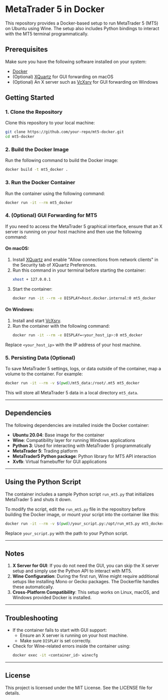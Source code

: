 # MetaTrader 5 in Docker

This repository provides a Docker-based setup to run MetaTrader 5 (MT5) on Ubuntu using Wine. The setup also includes Python bindings to interact with the MT5 terminal programmatically.

## Prerequisites

Make sure you have the following software installed on your system:

- [Docker](https://docs.docker.com/get-docker/)
- (Optional) [XQuartz](https://www.xquartz.org/) for GUI forwarding on macOS
- (Optional) An X server such as [VcXsrv](https://sourceforge.net/projects/vcxsrv/) for GUI forwarding on Windows

## Getting Started

### 1. Clone the Repository

Clone this repository to your local machine:

```bash
git clone https://github.com/your-repo/mt5-docker.git
cd mt5-docker
```

### 2. Build the Docker Image

Run the following command to build the Docker image:

```bash
docker build -t mt5_docker .
```

### 3. Run the Docker Container

Run the container using the following command:

```bash
docker run -it --rm mt5_docker
```

### 4. (Optional) GUI Forwarding for MT5

If you need to access the MetaTrader 5 graphical interface, ensure that an X server is running on your host machine and then use the following command:

#### On macOS:
1. Install [XQuartz](https://www.xquartz.org/) and enable "Allow connections from network clients" in the Security tab of XQuartz Preferences.
2. Run this command in your terminal before starting the container:
   ```bash
   xhost + 127.0.0.1
   ```
3. Start the container:
   ```bash
   docker run -it --rm -e DISPLAY=host.docker.internal:0 mt5_docker
   ```

#### On Windows:
1. Install and start [VcXsrv](https://sourceforge.net/projects/vcxsrv/).
2. Run the container with the following command:
   ```bash
   docker run -it --rm -e DISPLAY=<your_host_ip>:0 mt5_docker
   ```

Replace `<your_host_ip>` with the IP address of your host machine.

### 5. Persisting Data (Optional)

To save MetaTrader 5 settings, logs, or data outside of the container, map a volume to the container. For example:

```bash
docker run -it --rm -v $(pwd)/mt5_data:/root/.mt5 mt5_docker
```

This will store all MetaTrader 5 data in a local directory `mt5_data`.

---

## Dependencies

The following dependencies are installed inside the Docker container:

- **Ubuntu 20.04**: Base image for the container
- **Wine**: Compatibility layer for running Windows applications
- **Python 3**: Used for interacting with MetaTrader 5 programmatically
- **MetaTrader 5**: Trading platform
- **MetaTrader5 Python package**: Python library for MT5 API interaction
- **Xvfb**: Virtual framebuffer for GUI applications

---

## Using the Python Script

The container includes a sample Python script `run_mt5.py` that initializes MetaTrader 5 and shuts it down.

To modify the script, edit the `run_mt5.py` file in the repository before building the Docker image, or mount your script into the container like this:

```bash
docker run -it --rm -v $(pwd)/your_script.py:/opt/run_mt5.py mt5_docker
```

Replace `your_script.py` with the path to your Python script.

---

## Notes

1. **X Server for GUI**: If you do not need the GUI, you can skip the X server setup and simply use the Python API to interact with MT5.
2. **Wine Configuration**: During the first run, Wine might require additional setups like installing Mono or Gecko packages. The Dockerfile handles these automatically.
3. **Cross-Platform Compatibility**: This setup works on Linux, macOS, and Windows provided Docker is installed.

---

## Troubleshooting

- If the container fails to start with GUI support:
  - Ensure an X server is running on your host machine.
  - Make sure `DISPLAY` is set correctly.
- Check for Wine-related errors inside the container using:
  ```bash
  docker exec -it <container_id> winecfg
  ```

---

## License

This project is licensed under the MIT License. See the LICENSE file for details.

